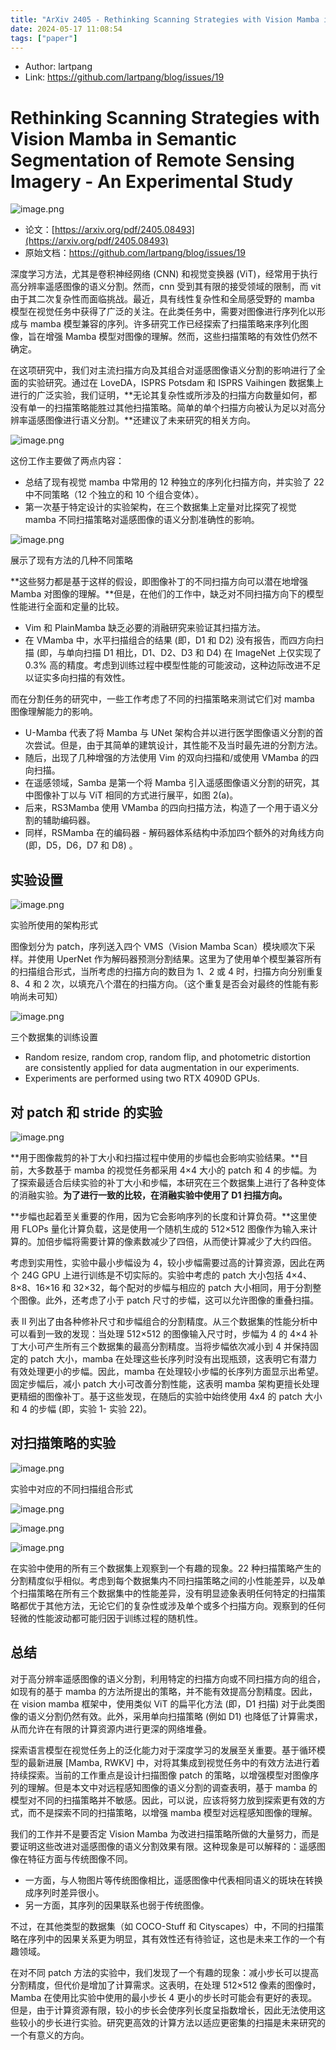 ```yaml
---
title: "ArXiv 2405 - Rethinking Scanning Strategies with Vision Mamba in Semantic Segmentation of Remote Sensing Imagery - An Experimental Study"
date: 2024-05-17 11:08:54
tags: ["paper"]
---
```


<!--more-->

- Author: lartpang
- Link: https://github.com/lartpang/blog/issues/19

# Rethinking Scanning Strategies with Vision Mamba in Semantic Segmentation of Remote Sensing Imagery - An Experimental Study

![image.png](https://cdn.nlark.com/yuque/0/2024/png/192314/1715940900574-31a0605b-a575-435a-b812-95c9a914d28f.png#averageHue=%23e2e2e1&clientId=u366ffa07-da0f-4&from=paste&height=255&id=u2f6d91e6&originHeight=319&originWidth=1207&originalType=binary&ratio=1.25&rotation=0&showTitle=false&size=106541&status=done&style=none&taskId=uec6996b9-51be-4818-b72c-9c843e4f91b&title=&width=965.6)

* 论文：[https://arxiv.org/pdf/2405.08493](https://arxiv.org/pdf/2405.08493)
* 原始文档：<https://github.com/lartpang/blog/issues/19>

深度学习方法，尤其是卷积神经网络 (CNN) 和视觉变换器 (ViT)，经常用于执行高分辨率遥感图像的语义分割。然而，cnn 受到其有限的接受领域的限制，而 vit 由于其二次复杂性而面临挑战。最近，具有线性复杂性和全局感受野的 mamba 模型在视觉任务中获得了广泛的关注。在此类任务中，需要对图像进行序列化以形成与 mamba 模型兼容的序列。许多研究工作已经探索了扫描策略来序列化图像，旨在增强 Mamba 模型对图像的理解。然而，这些扫描策略的有效性仍然不确定。

在这项研究中，我们对主流扫描方向及其组合对遥感图像语义分割的影响进行了全面的实验研究。通过在 LoveDA，ISPRS Potsdam 和 ISPRS Vaihingen 数据集上进行的广泛实验，我们证明，**无论其复杂性或所涉及的扫描方向数量如何，都没有单一的扫描策略能胜过其他扫描策略。简单的单个扫描方向被认为足以对高分辨率遥感图像进行语义分割。**还建议了未来研究的相关方向。

![image.png](https://cdn.nlark.com/yuque/0/2024/png/192314/1715941629150-8eaa3d1c-3cba-4c1c-8859-8db0d6d70ab5.png#averageHue=%23aeaea2&clientId=uf978a707-8366-4&from=paste&height=543&id=Z52RW&originHeight=679&originWidth=780&originalType=binary&ratio=1.25&rotation=0&showTitle=false&size=756594&status=done&style=none&taskId=u5b50fc8b-4c05-436c-b839-a43ec2e0135&title=&width=624)

这份工作主要做了两点内容：

* 总结了现有视觉 mamba 中常用的 12 种独立的序列化扫描方向，并实验了 22 中不同策略（12 个独立的和 10 个组合变体）。
* 第一次基于特定设计的实验架构，在三个数据集上定量对比探究了视觉 mamba 不同扫描策略对遥感图像的语义分割准确性的影响。

![image.png](https://cdn.nlark.com/yuque/0/2024/png/192314/1715941784993-b8281602-4f51-491d-8c18-7c3a37ca68de.png#averageHue=%23f9f9f8&clientId=uf978a707-8366-4&from=paste&height=764&id=u9592ffaa&originHeight=955&originWidth=1285&originalType=binary&ratio=1.25&rotation=0&showTitle=false&size=335531&status=done&style=none&taskId=ueccd0ac2-864f-4d48-9f97-b37373ff52a&title=&width=1028)

展示了现有方法的几种不同策略

**这些努力都是基于这样的假设，即图像补丁的不同扫描方向可以潜在地增强 Mamba 对图像的理解。**但是，在他们的工作中，缺乏对不同扫描方向下的模型性能进行全面和定量的比较。

* Vim 和 PlainMamba 缺乏必要的消融研究来验证其扫描方法。
* 在 VMamba 中，水平扫描组合的结果 (即，D1 和 D2) 没有报告，而四方向扫描 (即，与单向扫描 D1 相比，D1、D2、D3 和 D4) 在 ImageNet 上仅实现了 0.3% 高的精度。考虑到训练过程中模型性能的可能波动，这种边际改进不足以证实多向扫描的有效性。

而在分割任务的研究中，一些工作考虑了不同的扫描策略来测试它们对 mamba 图像理解能力的影响。

* U-Mamba 代表了将 Mamba 与 UNet 架构合并以进行医学图像语义分割的首次尝试。但是，由于其简单的建筑设计，其性能不及当时最先进的分割方法。
* 随后，出现了几种增强的方法使用 Vim 的双向扫描和/或使用 VMamba 的四向扫描。
* 在遥感领域，Samba 是第一个将 Mamba 引入遥感图像语义分割的研究，其中图像补丁以与 ViT 相同的方式进行展平，如图 2(a)。
* 后来，RS3Mamba 使用 VMamba 的四向扫描方法，构造了一个用于语义分割的辅助编码器。
* 同样，RSMamba 在的编码器 - 解码器体系结构中添加四个额外的对角线方向 (即，D5，D6，D7 和 D8) 。

## 实验设置

![image.png](https://cdn.nlark.com/yuque/0/2024/png/192314/1715941557406-7054055b-0bd7-411f-8388-c80bdc6506db.png#averageHue=%23f3ecd1&clientId=uf978a707-8366-4&from=paste&height=500&id=dDFBJ&originHeight=625&originWidth=805&originalType=binary&ratio=1.25&rotation=0&showTitle=false&size=156361&status=done&style=none&taskId=ufe785803-f442-4729-97a2-91977bff0a2&title=&width=644)

实验所使用的架构形式

图像划分为 patch，序列送入四个 VMS（Vision Mamba Scan）模块顺次下采样。并使用 UperNet 作为解码器预测分割结果。这里为了使用单个模型兼容所有的扫描组合形式，当所考虑的扫描方向的数目为 1、2 或 4 时，扫描方向分别重复 8、4 和 2 次，以填充八个潜在的扫描方向。（这个重复是否会对最终的性能有影响尚未可知）

![image.png](https://cdn.nlark.com/yuque/0/2024/png/192314/1715942682479-fab9935b-7221-4843-9706-20af588cf4d8.png#averageHue=%23f9f8f7&clientId=uf978a707-8366-4&from=paste&height=391&id=u169ebbbe&originHeight=489&originWidth=1119&originalType=binary&ratio=1.25&rotation=0&showTitle=false&size=88686&status=done&style=none&taskId=u4413d1ab-ca0f-406c-add1-fcbad8e3f67&title=&width=895.2)

三个数据集的训练设置

* Random resize, random crop, random flip, and photometric distortion are consistently applied for data augmentation in our experiments.
* Experiments are performed using two RTX 4090D GPUs.

## 对 patch 和 stride 的实验

![image.png](https://cdn.nlark.com/yuque/0/2024/png/192314/1715942738707-8e63c622-be07-402f-859e-0693664531c2.png#averageHue=%23f7f5f4&clientId=uf978a707-8366-4&from=paste&height=360&id=u9b4a23f6&originHeight=450&originWidth=1282&originalType=binary&ratio=1.25&rotation=0&showTitle=false&size=127683&status=done&style=none&taskId=u5a61e942-973e-490e-a920-b5e216e5da7&title=&width=1025.6)

**用于图像裁剪的补丁大小和扫描过程中使用的步幅也会影响实验结果。**目前，大多数基于 mamba 的视觉任务都采用 4×4 大小的 patch 和 4 的步幅。为了探索最适合后续实验的补丁大小和步幅，本研究在三个数据集上进行了各种变体的消融实验。**为了进行一致的比较，在消融实验中使用了 D1 扫描方向。**

**步幅也起着至关重要的作用，因为它会影响序列的长度和计算负荷。**这里使用 FLOPs 量化计算负载，这是使用一个随机生成的 512×512 图像作为输入来计算的。加倍步幅将需要计算的像素数减少了四倍，从而使计算减少了大约四倍。

考虑到实用性，实验中最小步幅设为 4，较小步幅需要过高的计算资源，因此在两个 24G GPU 上进行训练是不切实际的。实验中考虑的 patch 大小包括 4×4、8×8、16×16 和 32×32，每个配对的步幅与相应的 patch 大小相同，用于分割整个图像。此外，还考虑了小于 patch 尺寸的步幅，这可以允许图像的重叠扫描。

表 II 列出了由各种修补尺寸和步幅组合的分割精度。从三个数据集的性能分析中可以看到一致的发现：当处理 512×512 的图像输入尺寸时，步幅为 4 的 4×4 补丁大小可产生所有三个数据集的最高分割精度。当将步幅依次减小到 4 并保持固定的 patch 大小，mamba 在处理这些长序列时没有出现瓶颈，这表明它有潜力有效处理更小的步幅。因此，mamba 在处理较小步幅的长序列方面显示出希望。固定步幅后，减小 patch 大小可改善分割性能，这表明 mamba 架构更擅长处理更精细的图像补丁。基于这些发现，在随后的实验中始终使用 4x4 的 patch 大小和 4 的步幅 (即，实验 1- 实验 22)。

## 对扫描策略的实验

![image.png](https://cdn.nlark.com/yuque/0/2024/png/192314/1715942760785-86492410-d4de-4b7c-8d0e-a512ecf72d32.png#averageHue=%23e5e5e5&clientId=uf978a707-8366-4&from=paste&height=323&id=uf11cadd5&originHeight=404&originWidth=1250&originalType=binary&ratio=1.25&rotation=0&showTitle=false&size=197766&status=done&style=none&taskId=u1d586af3-8bad-46a6-8b3a-ce9bfff1c16&title=&width=1000)

实验中对应的不同扫描组合形式

![image.png](https://cdn.nlark.com/yuque/0/2024/png/192314/1715943140091-57d30060-2f88-47fb-bee5-3f32b5e43940.png#averageHue=%23f8f7f5&clientId=uf978a707-8366-4&from=paste&height=441&id=ue056f864&originHeight=551&originWidth=712&originalType=binary&ratio=1.25&rotation=0&showTitle=false&size=124591&status=done&style=none&taskId=u9056e286-7d60-4de8-a336-c999cb48863&title=&width=569.6)

![image.png](https://cdn.nlark.com/yuque/0/2024/png/192314/1715943150640-6a7201b5-b365-4d58-bc82-24b96c8e041a.png#averageHue=%23f9f7f5&clientId=uf978a707-8366-4&from=paste&height=439&id=uc9f513de&originHeight=549&originWidth=719&originalType=binary&ratio=1.25&rotation=0&showTitle=false&size=122004&status=done&style=none&taskId=u347dae16-e415-4986-b8a8-460620e03cc&title=&width=575.2)

![image.png](https://cdn.nlark.com/yuque/0/2024/png/192314/1715943160061-05f97164-5ace-4f2c-874a-af9e3293851a.png#averageHue=%23f8f6f4&clientId=uf978a707-8366-4&from=paste&height=440&id=uafe64cea&originHeight=550&originWidth=755&originalType=binary&ratio=1.25&rotation=0&showTitle=false&size=142247&status=done&style=none&taskId=u678294d0-e738-4e9d-aeb1-4451dd12288&title=&width=604)

在实验中使用的所有三个数据集上观察到一个有趣的现象。22 种扫描策略产生的分割精度似乎相似。考虑到每个数据集内不同扫描策略之间的小性能差异，以及单个扫描策略在所有三个数据集中的性能差异，没有明显迹象表明任何特定的扫描策略都优于其他方法，无论它们的复杂性或涉及单个或多个扫描方向。观察到的任何轻微的性能波动都可能归因于训练过程的随机性。

## 总结

对于高分辨率遥感图像的语义分割，利用特定的扫描方向或不同扫描方向的组合，如现有的基于 mamba 的方法所提出的策略，并不能有效提高分割精度。因此，在 vision mamba 框架中，使用类似 ViT 的扁平化方法 (即，D1 扫描) 对于此类图像的语义分割仍然有效。此外，采用单向扫描策略 (例如 D1) 也降低了计算需求，从而允许在有限的计算资源内进行更深的网络堆叠。

探索语言模型在视觉任务上的泛化能力对于深度学习的发展至关重要。基于循环模型的最新进展 [Mamba, RWKV] 中，对将其集成到视觉任务中的有效方法进行着持续探索。当前的工作重点是设计扫描图像 patch 的策略，以增强模型对图像序列的理解。但是本文中对远程感知图像的语义分割的调查表明，基于 mamba 的模型对不同的扫描策略并不敏感。因此，可以说，应该将努力放到探索更有效的方式，而不是探索不同的扫描策略，以增强 mamba 模型对远程感知图像的理解。

我们的工作并不是要否定 Vision Mamba 为改进扫描策略所做的大量努力，而是要证明这些改进对遥感图像的语义分割效果有限。这种现象是可以解释的：遥感图像在特征方面与传统图像不同。

* 一方面，与人物图片等传统图像相比，遥感图像中代表相同语义的斑块在转换成序列时差异很小。
* 另一方面，其序列的因果联系也弱于传统图像。

不过，在其他类型的数据集（如 COCO-Stuff 和 Cityscapes）中，不同的扫描策略在序列中的因果关系更为明显，其有效性还有待验证，这也是未来工作的一个有趣领域。

在对不同 patch 方法的实验中，我们发现了一个有趣的现象：减小步长可以提高分割精度，但代价是增加了计算需求。这表明，在处理 512×512 像素的图像时，Mamba 在使用比实验中使用的最小步长 4 更小的步长时可能会有更好的表现。但是，由于计算资源有限，较小的步长会使序列长度呈指数增长，因此无法使用这些较小的步长进行实验。研究更高效的计算方法以适应更密集的扫描是未来研究的一个有意义的方向。
